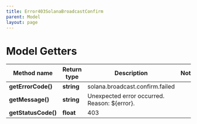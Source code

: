 ```yaml
---
title: Error403SolanaBroadcastConfirm
parent: Model
layout: page
---
```


# Model Getters

Method name | Return type | Description | Notes
------------ | ------------- | ------------- | -------------
**getErrorCode()** | **string** | solana.broadcast.confirm.failed |
**getMessage()** | **string** | Unexpected error occurred. Reason: ${error}. |
**getStatusCode()** | **float** | 403 |


